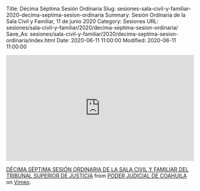 Title: Décima Séptima Sesión Ordinaria
Slug: sesiones-sala-civil-y-familiar-2020-decima-septima-sesion-ordinaria
Summary: Sesión Ordinaria de la Sala Civil y Familiar, 11 de junio 2020
Category: Sesiones
URL: sesiones/sala-civil-y-familiar/2020/decima-septima-sesion-ordinaria/
Save_As: sesiones/sala-civil-y-familiar/2020/decima-septima-sesion-ordinaria/index.html
Date: 2020-06-11 11:00:00
Modified: 2020-06-11 11:00:00


<div style="padding:56.25% 0 0 0;position:relative;"><iframe src="https://player.vimeo.com/video/427047529" style="position:absolute;top:0;left:0;width:100%;height:100%;" frameborder="0" allow="autoplay; fullscreen" allowfullscreen></iframe></div><script src="https://player.vimeo.com/api/player.js"></script> <p><a href="https://vimeo.com/427047529">DÉCIMA SÉPTIMA SESIÓN ORDINARIA DE LA SALA CIVIL Y FAMILIAR DEL TRIBUNAL SUPERIOR DE JUSTICIA</a> from <a href="https://vimeo.com/user103229504">PODER JUDICIAL DE COAHUILA</a> on <a href="https://vimeo.com">Vimeo</a>.</p>


